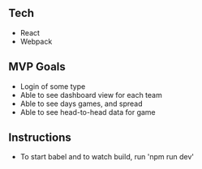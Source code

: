 ## Tech
* React
* Webpack

## MVP Goals
* Login of some type
* Able to see dashboard view for each team
* Able to see days games, and spread
* Able to see head-to-head data for game

## Instructions
* To start babel and to watch build, run 'npm run dev'